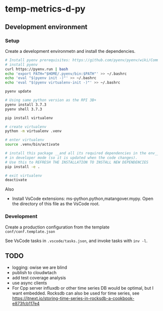 # temp-metrics-d-py

## Development environment

### Setup

Create a development environmetn and install the dependencies.

```bash
# Install pyenv prerequisites: https://github.com/pyenv/pyenv/wiki/Common-build-problems#prerequisites
# install pyenv
curl https://pyenv.run | bash
echo 'export PATH="$HOME/.pyenv/bin:$PATH"' >> ~/.bashrc
echo 'eval "$(pyenv init -)"' >> ~/.bashrc
echo 'eval "$(pyenv virtualenv-init -)"' >> ~/.bashrc

pyenv update

# Using same python version as the RPI 3B+
pyenv install 3.7.3
pyenv shell 3.7.3

pip install virtualenv

# create virtualenv
python -m virtualenv .venv

# enter virtualenv
source .venv/bin/activate

# install this package __and all its required dependencies in the env__
# in developer mode (so it is updated when the code changes).
# Use this to REFRESH THE INSTALLATION TO INSTALL NEW DEPENDENCIES
pip install -e .

# exit virtualenv
deactivate
```

Also 

- Install VsCode extensions: ms-python.python,matangover.mypy. Open the directory of this file as the VsCode root.

### Development

Create a production configuration from the template `conf/conf.template.json`

See VsCode tasks in `.vscode/tasks.json`, and invoke tasks with `inv -l`.

## TODO

- logging: owise we are blind
- publish to cloudwtach
- add test coverage analysis
- use async clients
- For Cpp server influxdb or other time series DB would be optimal, but I want embedded. Rocksdb can also be used for time series, see https://itnext.io/storing-time-series-in-rocksdb-a-cookbook-e873fcb117e4 